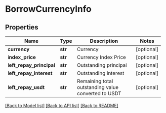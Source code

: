# BorrowCurrencyInfo

## Properties
Name | Type | Description | Notes
------------ | ------------- | ------------- | -------------
**currency** | **str** | Currency | [optional] 
**index_price** | **str** | Currency Index Price | [optional] 
**left_repay_principal** | **str** | Outstanding principal | [optional] 
**left_repay_interest** | **str** | Outstanding interest | [optional] 
**left_repay_usdt** | **str** | Remaining total outstanding value converted to USDT | [optional] 

[[Back to Model list]](../README.md#documentation-for-models) [[Back to API list]](../README.md#documentation-for-api-endpoints) [[Back to README]](../README.md)


